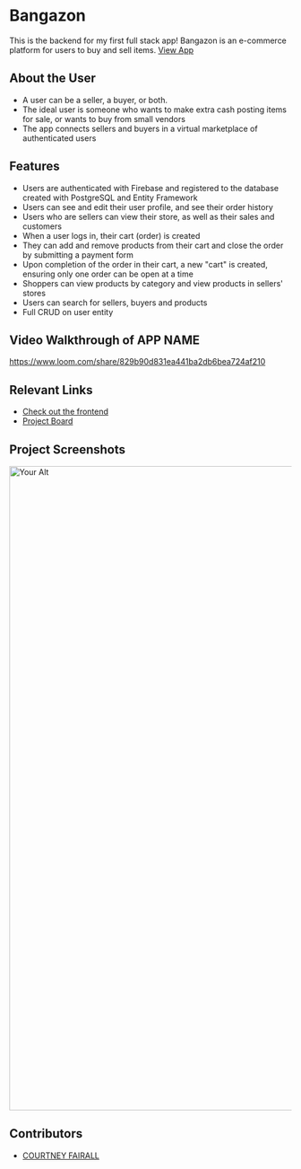 # Bangazon
This is the backend for my first full stack app! Bangazon is an e-commerce platform for users to buy and sell items.
[View App](#your-link)

## About the User
- A user can be a seller, a buyer, or both.
- The ideal user is someone who wants to make extra cash posting items for sale, or wants to buy from small vendors
- The app connects sellers and buyers in a virtual marketplace of authenticated users
  
## Features
- Users are authenticated with Firebase and registered to the database created with PostgreSQL and Entity Framework
- Users can see and edit their user profile, and see their order history
- Users who are sellers can view their store, as well as their sales and customers
- When a user logs in, their cart (order) is created
- They can add and remove products from their cart and close the order by submitting a payment form
- Upon completion of the order in their cart, a new "cart" is created, ensuring only one order can be open at a time
- Shoppers can view products by category and view products in sellers' stores
- Users can search for sellers, buyers and products
- Full CRUD on user entity

## Video Walkthrough of APP NAME
https://www.loom.com/share/829b90d831ea441ba2db6bea724af210

## Relevant Links
- [Check out the frontend](https://github.com/cnfairall/BangazonFrontEnd)
- [Project Board](https://github.com/users/cnfairall/projects/5)

## Project Screenshots <!-- These can be inside of your project. Look at the repos from class and see how the images are included in the readme -->
<img width="1148" alt="Your Alt" src="your-link.png">

## Contributors
- [COURTNEY FAIRALL](https://github.com/cnfairall)

